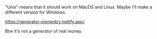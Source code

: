 "Unix" means that it should work on MacOS and Linux.
Maybe I'll make a different version for Windows.

https://generator-pieniedzy.netlify.app/

Btw it's not a generator of real money.
